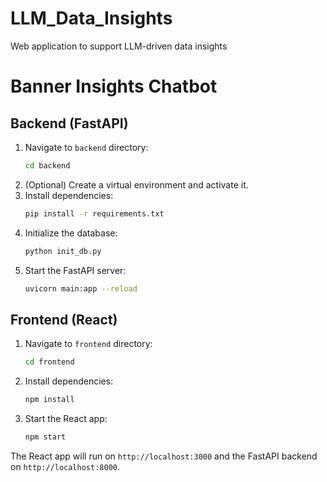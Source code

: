 # LLM_Data_Insights
Web application to support LLM-driven data insights

# Banner Insights Chatbot

## Backend (FastAPI)

1. Navigate to `backend` directory:
   ```sh
   cd backend
   ```
2. (Optional) Create a virtual environment and activate it.
3. Install dependencies:
   ```sh
   pip install -r requirements.txt
   ```
4. Initialize the database:
   ```sh
   python init_db.py
   ```
5. Start the FastAPI server:
   ```sh
   uvicorn main:app --reload
   ```

## Frontend (React)

1. Navigate to `frontend` directory:
   ```sh
   cd frontend
   ```
2. Install dependencies:
   ```sh
   npm install
   ```
3. Start the React app:
   ```sh
   npm start
   ```

The React app will run on `http://localhost:3000` and the FastAPI backend on `http://localhost:8000`.
